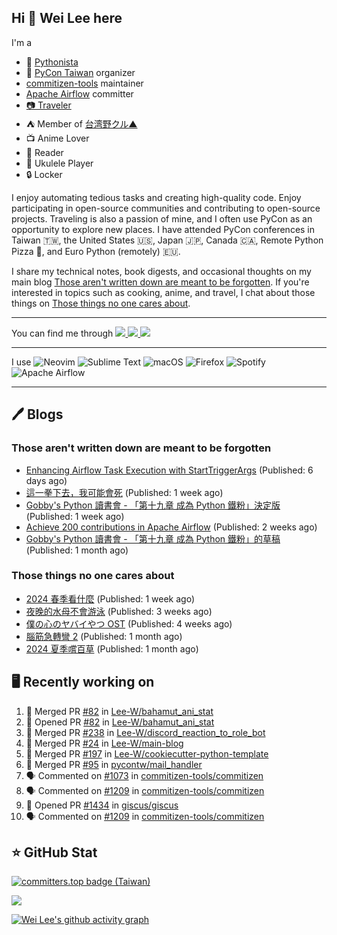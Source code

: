 ## Hi 👋 Wei Lee here

I'm a

* 🐍 [Pythonista](https://pycon-note.wei-lee.me/)
* 🐍 [PyCon Taiwan](https://tw.pycon.org/) organizer
* [commitizen-tools](https://github.com/commitizen-tools) maintainer
* [Apache Airflow](https://github.com/apache/airflow/) committer
* [📷 Traveler](https://travlog.wei-lee.me/)
* ⛺ Member of [台湾野クル▲](https://twitter.com/Taiwannokuru)
* 📺 Anime Lover
* 📖 Reader
* 🎵 Ukulele Player
* 🔒 Locker

I enjoy automating tedious tasks and creating high-quality code. Enjoy participating in open-source communities and contributing to open-source projects. Traveling is also a passion of mine, and I often use PyCon as an opportunity to explore new places. I have attended PyCon conferences in Taiwan 🇹🇼, the United States 🇺🇸, Japan 🇯🇵, Canada 🇨🇦, Remote Python Pizza 🍕, and Euro Python (remotely) 🇪🇺.

I share my technical notes, book digests, and occasional thoughts on my main blog [Those aren't written down are meant to be forgotten](https://blog.wei-lee.me/). If you're interested in topics such as cooking, anime, and travel, I chat about those things on [Those things no one cares about](https://travlog.wei-lee.me/).


---

<p align="left">
You can find me through
  <a href="https://in.linkedin.com/in/clleew" target="blank">
    <img src="https://img.shields.io/badge/LinkedIn-0077B5?style=for-the-badge&logo=linkedin&logoColor=white" />
  </a>
  <a href="https://twitter.com/clleew" target="blank">
    <img src="https://img.shields.io/badge/Twitter-1DA1F2?style=for-the-badge&logo=twitter&logoColor=white" />
  </a>
  <a href="https://github.com/Lee-W/" target="blank">
    <img src="https://img.shields.io/badge/GitHub-100000?style=for-the-badge&logo=github&logoColor=white" />
  </a>
</p>

---

I use ![Neovim](https://img.shields.io/badge/NeoVim-%2357A143.svg?&style=for-the-badge&logo=neovim&logoColor=white) ![Sublime Text](https://img.shields.io/badge/sublime_text-%23575757.svg?style=for-the-badge&logo=sublime-text&logoColor=important) ![macOS](https://img.shields.io/badge/mac%20os-000000?style=for-the-badge&logo=macos&logoColor=F0F0F0) ![Firefox](https://img.shields.io/badge/Firefox-FF7139?style=for-the-badge&logo=Firefox-Browser&logoColor=white) ![Spotify](https://img.shields.io/badge/Spotify-1ED760?style=for-the-badge&logo=spotify&logoColor=white) ![Apache Airflow](https://img.shields.io/badge/Apache%20Airflow-017CEE?style=for-the-badge&logo=Apache%20Airflow&logoColor=white)

---


## 🖊️ Blogs

### Those aren't written down are meant to be forgotten

* [Enhancing Airflow Task Execution with StartTriggerArgs](https://blog.wei-lee.me/posts/tech/2024/08/enhancing-airflow-task-execution-with-start-trigger-args) (Published: 6 days ago)
* [這一拳下去，我可能會死](https://blog.wei-lee.me/posts/gossiping/2024/08/boxing) (Published: 1 week ago)
* [Gobby&#39;s Python 讀書會 - 「第十九章 成為 Python 鐵粉」決定版](https://blog.wei-lee.me/posts/tech/2024/08/Introducing-Python-ch19-final) (Published: 1 week ago)
* [Achieve 200 contributions in Apache Airflow](https://blog.wei-lee.me/posts/tech/2024/07/achieve-200-contributions-in-apache-airflow) (Published: 2 weeks ago)
* [Gobby&#39;s Python 讀書會 - 「第十九章 成為 Python 鐵粉」的草稿](https://blog.wei-lee.me/posts/tech/2024/07/Introducing-Python-ch19-draft) (Published: 1 month ago)

### Those things no one cares about
 
 * [2024 春季看什麼](https://travlog.wei-lee.me/posts/review/2024/08/what-i-watched-in-2024-sprint) (Published: 1 week ago)
 * [夜晚的水母不會游泳](https://travlog.wei-lee.me/posts/review/2024/07/yurukura) (Published: 3 weeks ago)
 * [僕の心のヤバイやつ OST](https://travlog.wei-lee.me/posts/review/2024/07/bokuyaba-ost) (Published: 4 weeks ago)
 * [腦筋急轉彎 2](https://travlog.wei-lee.me/posts/review/2024/07/inside-out-2) (Published: 1 month ago)
 * [2024 夏季嚐百草](https://travlog.wei-lee.me/posts/review/2024/07/what-i-will-watch-in-2024-summer) (Published: 1 month ago)

## 🖥️ Recently working on

1. 🎉 Merged PR [#82](https://github.com/Lee-W/bahamut_ani_stat/pull/82) in [Lee-W/bahamut_ani_stat](https://github.com/Lee-W/bahamut_ani_stat)
2. 💪 Opened PR [#82](https://github.com/Lee-W/bahamut_ani_stat/pull/82) in [Lee-W/bahamut_ani_stat](https://github.com/Lee-W/bahamut_ani_stat)
3. 🎉 Merged PR [#238](https://github.com/Lee-W/discord_reaction_to_role_bot/pull/238) in [Lee-W/discord_reaction_to_role_bot](https://github.com/Lee-W/discord_reaction_to_role_bot)
4. 🎉 Merged PR [#24](https://github.com/Lee-W/main-blog/pull/24) in [Lee-W/main-blog](https://github.com/Lee-W/main-blog)
5. 🎉 Merged PR [#197](https://github.com/Lee-W/cookiecutter-python-template/pull/197) in [Lee-W/cookiecutter-python-template](https://github.com/Lee-W/cookiecutter-python-template)
6. 🎉 Merged PR [#95](https://github.com/pycontw/mail_handler/pull/95) in [pycontw/mail_handler](https://github.com/pycontw/mail_handler)
7. 🗣 Commented on [#1073](https://github.com/commitizen-tools/commitizen/issues/1073#issuecomment-2294591010) in [commitizen-tools/commitizen](https://github.com/commitizen-tools/commitizen)
8. 🗣 Commented on [#1209](https://github.com/commitizen-tools/commitizen/pull/1209#issuecomment-2293852447) in [commitizen-tools/commitizen](https://github.com/commitizen-tools/commitizen)
9. 💪 Opened PR [#1434](https://github.com/giscus/giscus/pull/1434) in [giscus/giscus](https://github.com/giscus/giscus)
10. 🗣 Commented on [#1209](https://github.com/commitizen-tools/commitizen/pull/1209#issuecomment-2293720105) in [commitizen-tools/commitizen](https://github.com/commitizen-tools/commitizen)


## ⭐ GitHub Stat

[![committers.top badge (Taiwan)](https://user-badge.committers.top/taiwan_public/Lee-W.svg)](https://user-badge.committers.top/taiwan_public/Lee-W)

[![](https://github-readme-stats.vercel.app/api?username=Lee-W&show_icons=true&hide_title=true&cache_seconds=86400)](https://github.com/anuraghazra/github-readme-stats)

[![Wei Lee's github activity graph](https://github-readme-activity-graph.vercel.app/graph?username=Lee-W&theme=dracula)](https://github.com/ashutosh00710/github-readme-activity-graph)
